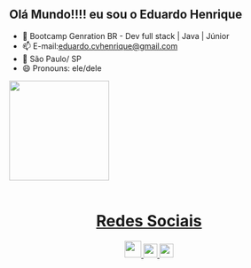 ## Olá Mundo!!!! eu sou o Eduardo Henrique

 - 🌱 Bootcamp Genration BR - Dev full stack | Java | Júnior
- 📫 E-mail:eduardo.cvhenrique@gmail.com
- 📍 São Paulo/ SP
- 😄 Pronouns: ele/dele

<div>
 <a href="https://www.linkedin.com/in/eduhmoura/">
  <img  height="180em" src="https://github-readme-stats.vercel.app/api?username=eduardoxcv&show_icons=true&theme=great-gatsby&include_all_commits=true&count_private=true"/>
  
</div>

<div  align="center"> 
  <div style="display: inline_block"><br>
 <h1 align="center">Redes Sociais</h1>
    <a href = "mailto: eduardo.cvhenrique@gmail.com">
      <img width="30" src="gmail.svg">
    </a>
    <a href = "https://www.linkedin.com/in/eduhmoura/">
      <img width="25" src="linkedin.svg">
    </a>
    <a href = "https://https://twitter.com/H_Eduu/">
      <img width="25" src="twitter.png">
    </a>
   </div>



